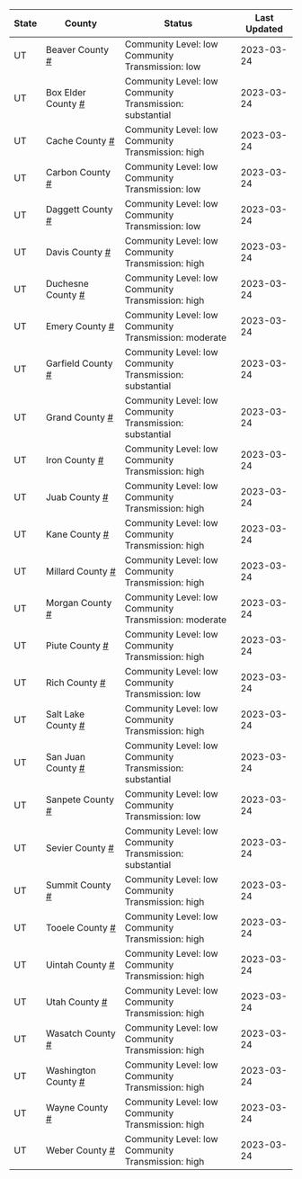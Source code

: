 State | County | Status | Last Updated
--- | --- | --- | --- 
UT | Beaver County <a href="#beaver_county">#</a> | <a name="beaver_county"></a>Community Level: low<br/>Community Transmission: low | 2023-03-24
UT | Box Elder County <a href="#box_elder_county">#</a> | <a name="box_elder_county"></a>Community Level: low<br/>Community Transmission: substantial | 2023-03-24
UT | Cache County <a href="#cache_county">#</a> | <a name="cache_county"></a>Community Level: low<br/>Community Transmission: high | 2023-03-24
UT | Carbon County <a href="#carbon_county">#</a> | <a name="carbon_county"></a>Community Level: low<br/>Community Transmission: low | 2023-03-24
UT | Daggett County <a href="#daggett_county">#</a> | <a name="daggett_county"></a>Community Level: low<br/>Community Transmission: low | 2023-03-24
UT | Davis County <a href="#davis_county">#</a> | <a name="davis_county"></a>Community Level: low<br/>Community Transmission: high | 2023-03-24
UT | Duchesne County <a href="#duchesne_county">#</a> | <a name="duchesne_county"></a>Community Level: low<br/>Community Transmission: high | 2023-03-24
UT | Emery County <a href="#emery_county">#</a> | <a name="emery_county"></a>Community Level: low<br/>Community Transmission: moderate | 2023-03-24
UT | Garfield County <a href="#garfield_county">#</a> | <a name="garfield_county"></a>Community Level: low<br/>Community Transmission: substantial | 2023-03-24
UT | Grand County <a href="#grand_county">#</a> | <a name="grand_county"></a>Community Level: low<br/>Community Transmission: substantial | 2023-03-24
UT | Iron County <a href="#iron_county">#</a> | <a name="iron_county"></a>Community Level: low<br/>Community Transmission: high | 2023-03-24
UT | Juab County <a href="#juab_county">#</a> | <a name="juab_county"></a>Community Level: low<br/>Community Transmission: high | 2023-03-24
UT | Kane County <a href="#kane_county">#</a> | <a name="kane_county"></a>Community Level: low<br/>Community Transmission: high | 2023-03-24
UT | Millard County <a href="#millard_county">#</a> | <a name="millard_county"></a>Community Level: low<br/>Community Transmission: high | 2023-03-24
UT | Morgan County <a href="#morgan_county">#</a> | <a name="morgan_county"></a>Community Level: low<br/>Community Transmission: moderate | 2023-03-24
UT | Piute County <a href="#piute_county">#</a> | <a name="piute_county"></a>Community Level: low<br/>Community Transmission: high | 2023-03-24
UT | Rich County <a href="#rich_county">#</a> | <a name="rich_county"></a>Community Level: low<br/>Community Transmission: low | 2023-03-24
UT | Salt Lake County <a href="#salt_lake_county">#</a> | <a name="salt_lake_county"></a>Community Level: low<br/>Community Transmission: high | 2023-03-24
UT | San Juan County <a href="#san_juan_county">#</a> | <a name="san_juan_county"></a>Community Level: low<br/>Community Transmission: substantial | 2023-03-24
UT | Sanpete County <a href="#sanpete_county">#</a> | <a name="sanpete_county"></a>Community Level: low<br/>Community Transmission: low | 2023-03-24
UT | Sevier County <a href="#sevier_county">#</a> | <a name="sevier_county"></a>Community Level: low<br/>Community Transmission: substantial | 2023-03-24
UT | Summit County <a href="#summit_county">#</a> | <a name="summit_county"></a>Community Level: low<br/>Community Transmission: high | 2023-03-24
UT | Tooele County <a href="#tooele_county">#</a> | <a name="tooele_county"></a>Community Level: low<br/>Community Transmission: high | 2023-03-24
UT | Uintah County <a href="#uintah_county">#</a> | <a name="uintah_county"></a>Community Level: low<br/>Community Transmission: high | 2023-03-24
UT | Utah County <a href="#utah_county">#</a> | <a name="utah_county"></a>Community Level: low<br/>Community Transmission: high | 2023-03-24
UT | Wasatch County <a href="#wasatch_county">#</a> | <a name="wasatch_county"></a>Community Level: low<br/>Community Transmission: high | 2023-03-24
UT | Washington County <a href="#washington_county">#</a> | <a name="washington_county"></a>Community Level: low<br/>Community Transmission: high | 2023-03-24
UT | Wayne County <a href="#wayne_county">#</a> | <a name="wayne_county"></a>Community Level: low<br/>Community Transmission: high | 2023-03-24
UT | Weber County <a href="#weber_county">#</a> | <a name="weber_county"></a>Community Level: low<br/>Community Transmission: high | 2023-03-24
